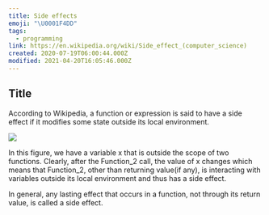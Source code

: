 ```yaml
---
title: Side effects
emoji: "\U0001F4DD"
tags:
  - programming
link: https://en.wikipedia.org/wiki/Side_effect_(computer_science)
created: 2020-07-19T06:00:44.000Z
modified: 2021-04-20T16:05:46.000Z
---
```


## Title

According to Wikipedia, a function or expression is said to have a side effect if it modifies some state outside its local environment.

![](https://i1.wp.com/theailearner.com/wp-content/uploads/2018/09/side.png?w=447&ssl=1)

In this figure, we have a variable x that is outside the scope of two functions. Clearly, after the Function_2 call, the value of x changes which means that Function_2, other than returning value(if any), is interacting with variables outside its local environment and thus has a side effect.

In general, any lasting effect that occurs in a function, not through its return value, is called a side effect.

